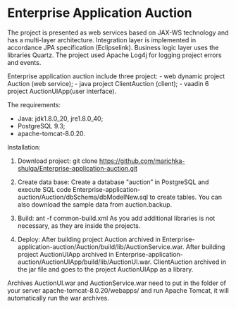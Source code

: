 # Enterprise Аpplication Аuction
The project is presented as web services based on JAX-WS technology and has a multi-layer architecture. Integration layer is implemented in accordance JPA specification (Eclipselink). Business logic layer uses the libraries Quartz. The project used Apache Log4j for logging project errors and events.

 Enterprise application auction include three project:
	- web dynamic project Auction (web service);
	- java project ClientAuction (client);
	- vaadin 6 project AuctionUIApp(user interface).

The requirements:
 - Java: jdk1.8.0_20, jre1.8.0_40;
 - PostgreSQL 9.3;
 - apache-tomcat-8.0.20.

Installation:

1. Download project:
git clone https://github.com/marichka-shulga/Enterprise-application-auction.git

2. Create data base:
Create a database "auction” in PostgreSQL and execute SQL code Enterprise-application-auction/Auction/dbSchema/dbModelNew.sql to create tables.
You can also download the sample data from auction.backup.

3. Build:
ant -f common-build.xml
As you add additional libraries is not necessary, as they are inside the projects.

4. Deploy:
After building project Auction archived in 
Enterprise-application-auction/Auction/build/lib/AuctionService.war. 
After building project AuctionUIApp archived in 
Enterprise-application-auction/AuctionUIApp/build/lib/AuctionUI.war.
ClientAuction archived in the jar file and goes to the project AuctionUIApp as a library.

Archives AuctionUI.war and AuctionService.war need to put in the folder of your server apache-tomcat-8.0.20/webapps/ and run Apache Tomcat, it will automatically run the war archives.
